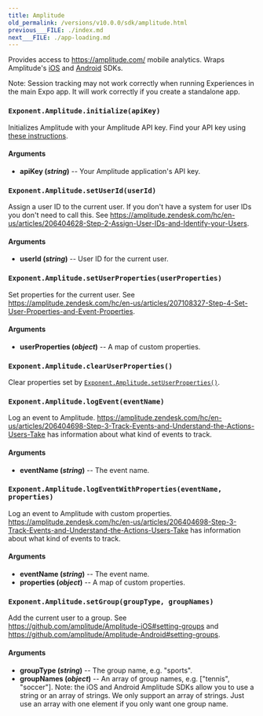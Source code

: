 ```yaml
---
title: Amplitude
old_permalink: /versions/v10.0.0/sdk/amplitude.html
previous___FILE: ./index.md
next___FILE: ./app-loading.md
---
```


Provides access to <https://amplitude.com/> mobile analytics. Wraps Amplitude's [iOS](https://github.com/amplitude/Amplitude-iOS) and [Android](https://github.com/amplitude/Amplitude-Android) SDKs.

Note: Session tracking may not work correctly when running Experiences in the main Expo app. It will work correctly if you create a standalone app.

### `Exponent.Amplitude.initialize(apiKey)`

Initializes Amplitude with your Amplitude API key. Find your API key using [these instructions](https://amplitude.zendesk.com/hc/en-us/articles/206728448-Where-can-I-find-my-app-s-API-Key-or-Secret-Key-).

#### Arguments

-   **apiKey (_string_)** -- Your Amplitude application's API key.

### `Exponent.Amplitude.setUserId(userId)`

Assign a user ID to the current user. If you don't have a system for user IDs you don't need to call this. See <https://amplitude.zendesk.com/hc/en-us/articles/206404628-Step-2-Assign-User-IDs-and-Identify-your-Users>.

#### Arguments

-   **userId (_string_)** -- User ID for the current user.

### `Exponent.Amplitude.setUserProperties(userProperties)`

Set properties for the current user. See <https://amplitude.zendesk.com/hc/en-us/articles/207108327-Step-4-Set-User-Properties-and-Event-Properties>.

#### Arguments

-   **userProperties (_object_)** -- A map of custom properties.

### `Exponent.Amplitude.clearUserProperties()`

Clear properties set by [`Exponent.Amplitude.setUserProperties()`](#exponentamplitudesetuserproperties "Exponent.Amplitude.setUserProperties").

### `Exponent.Amplitude.logEvent(eventName)`

Log an event to Amplitude. <https://amplitude.zendesk.com/hc/en-us/articles/206404698-Step-3-Track-Events-and-Understand-the-Actions-Users-Take> has information about what kind of events to track.

#### Arguments

-   **eventName (_string_)** -- The event name.

### `Exponent.Amplitude.logEventWithProperties(eventName, properties)`

Log an event to Amplitude with custom properties. <https://amplitude.zendesk.com/hc/en-us/articles/206404698-Step-3-Track-Events-and-Understand-the-Actions-Users-Take> has information about what kind of events to track.

#### Arguments

-   **eventName (_string_)** -- The event name.
-   **properties (_object_)** -- A map of custom properties.

### `Exponent.Amplitude.setGroup(groupType, groupNames)`

Add the current user to a group. See <https://github.com/amplitude/Amplitude-iOS#setting-groups> and <https://github.com/amplitude/Amplitude-Android#setting-groups>.

#### Arguments

-   **groupType (_string_)** -- The group name, e.g. "sports".
-   **groupNames (_object_)** -- An array of group names, e.g. \["tennis", "soccer"]. Note: the iOS and Android Amplitude SDKs allow you to use a string or an array of strings. We only support an array of strings. Just use an array with one element if you only want one group name.

